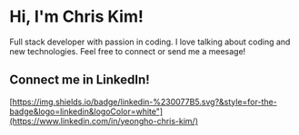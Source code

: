 # Hi, I'm Chris Kim!
Full stack developer with passion in coding. I love talking about coding and new technologies.
Feel free to connect or send me a meesage!

## Connect me in LinkedIn!
[https://img.shields.io/badge/linkedin-%230077B5.svg?&style=for-the-badge&logo=linkedin&logoColor=white"](https://www.linkedin.com/in/yeongho-chris-kim/)

